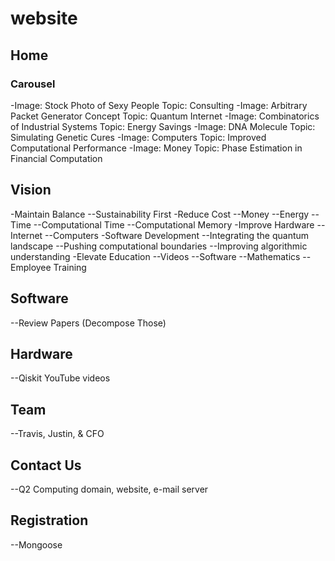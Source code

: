 # website
## Home
### Carousel
 -Image: Stock Photo of Sexy People Topic: Consulting
 -Image: Arbitrary Packet Generator Concept Topic: Quantum Internet
 -Image: Combinatorics of Industrial Systems Topic: Energy Savings
 -Image: DNA Molecule Topic: Simulating Genetic Cures
 -Image: Computers Topic: Improved Computational Performance
 -Image: Money Topic: Phase Estimation in Financial Computation
## Vision
 -Maintain Balance
 --Sustainability First
 -Reduce Cost
 --Money
 --Energy
 --Time
 --Computational Time
 --Computational Memory
 -Improve Hardware
 --Internet
 --Computers
 -Software Development
 --Integrating the quantum landscape
 --Pushing computational boundaries
 --Improving algorithmic understanding
 -Elevate Education
 --Videos
 --Software
 --Mathematics
 --Employee Training
## Software
 --Review Papers (Decompose Those)
## Hardware
 --Qiskit YouTube videos
## Team
 --Travis, Justin, & CFO
## Contact Us
 --Q2 Computing domain, website, e-mail server
## Registration
 --Mongoose
